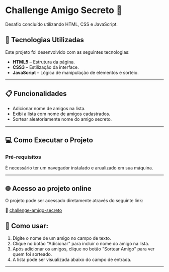 # Challenge Amigo Secreto 🎁

Desafio concluído utilizando HTML, CSS e JavaScript.

## 🚀 Tecnologias Utilizadas

Este projeto foi desenvolvido com as seguintes tecnologias:

- **HTML5** – Estrutura da página.
- **CSS3** – Estilização da interface.
- **JavaScript** – Lógica de manipulação de elementos e sorteio.

----

## 📋 Funcionalidades

- Adicionar nome de amigos na lista.
- Exibi a lista com nome de amigos cadastrados.
- Sortear aleatoriamente nome do amigo secreto.

----

## 💻 Como Executar o Projeto

### Pré-requisitos

É necessário ter um navegador instalado e arualizado em sua máquina.

----

## 🌐 Acesso ao projeto online

O projeto pode ser acessado diretamente através do seguinte link:

🔗 [challenge-amigo-secreto](https:///)


## 📄 Como usar:

1. Digite o nome de um amigo no campo de texto.
2. Clique no botão "Adicionar" para incluir o nome do amigo na lista.
3. Após adicionar os amigos, clique no botão "Sortear Amigo" para ver quem foi sorteado.
4. A lista pode ser visualizada abaixo do campo de entrada.

----
